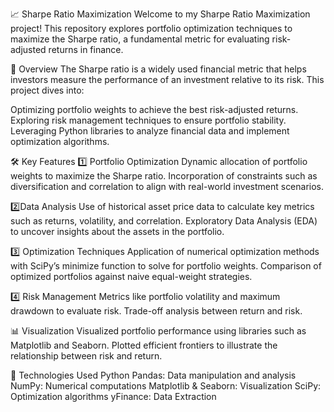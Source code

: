 📈 Sharpe Ratio Maximization
Welcome to my Sharpe Ratio Maximization project! This repository explores portfolio optimization techniques to maximize the Sharpe ratio, a fundamental metric for evaluating risk-adjusted returns in finance.

🌟 Overview
The Sharpe ratio is a widely used financial metric that helps investors measure the performance of an investment relative to its risk. This project dives into:

Optimizing portfolio weights to achieve the best risk-adjusted returns.
Exploring risk management techniques to ensure portfolio stability.
Leveraging Python libraries to analyze financial data and implement optimization algorithms.

🛠 Key Features
1️⃣ Portfolio Optimization
Dynamic allocation of portfolio weights to maximize the Sharpe ratio.
Incorporation of constraints such as diversification and correlation to align with real-world investment scenarios.

2️⃣Data Analysis
Use of historical asset price data to calculate key metrics such as returns, volatility, and correlation.
Exploratory Data Analysis (EDA) to uncover insights about the assets in the portfolio.

3️⃣ Optimization Techniques
Application of numerical optimization methods with SciPy’s minimize function to solve for portfolio weights.
Comparison of optimized portfolios against naive equal-weight strategies.

4️⃣ Risk Management
Metrics like portfolio volatility and maximum drawdown to evaluate risk.
Trade-off analysis between return and risk.

📊 Visualization
Visualized portfolio performance using libraries such as Matplotlib and Seaborn.
Plotted efficient frontiers to illustrate the relationship between risk and return.

🧰 Technologies Used
Python
Pandas: Data manipulation and analysis
NumPy: Numerical computations
Matplotlib & Seaborn: Visualization
SciPy: Optimization algorithms
yFinance: Data Extraction
